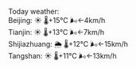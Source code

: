 Today weather:  
Beijing: ☀️   🌡️+15°C 🌬️←4km/h  
Tianjin: ☀️   🌡️+13°C 🌬️←7km/h  
Shijiazhuang: 🌦   🌡️+12°C 🌬️←15km/h  
Tangshan: ☀️   🌡️+11°C 🌬️←13km/h  
